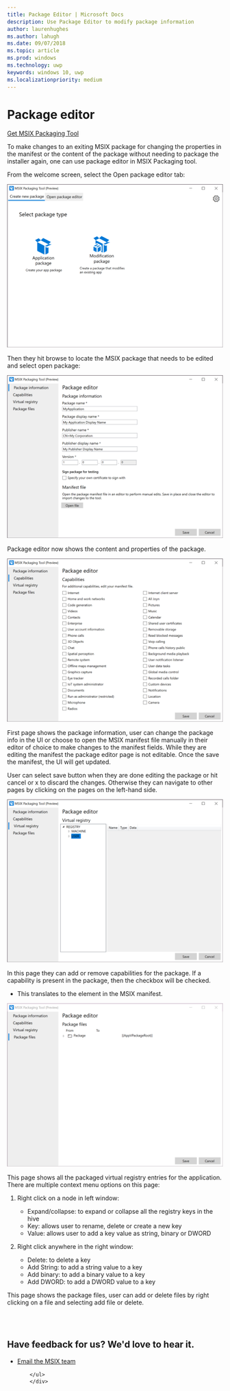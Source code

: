 ```yaml
---
title: Package Editor | Microsoft Docs
description: Use Package Editor to modify package information
author: laurenhughes
ms.author: lahugh
ms.date: 09/07/2018
ms.topic: article
ms.prod: windows
ms.technology: uwp
keywords: windows 10, uwp
ms.localizationpriority: medium
---
```


# Package editor

<div class="nextstepaction"><p><a class="x-hidden-focus" href="https://www.microsoft.com/store/r/9N5LW3JBCXKF" data-linktype="external">Get MSIX Packaging Tool</a></p></div>
      
To make changes to an exiting MSIX package for changing the properties in the manifest or the content of the package without needing to package the installer again, one can use package editor in MSIX Packaging tool. 

From the welcome screen, select the Open package editor tab:

![pic9](pic9.png)

Then they hit browse to locate the MSIX package that needs to be edited and select open package:

![pic10](pic10.png)

Package editor now shows the content and properties of the package.

![pic11](pic11.png)

First page shows the package information, user can change the package info in the UI or choose to open the MSIX manifest file manually in their editor of choice to make changes to the manifest fields. While they are editing the manifest the package editor page is not editable. Once the save the manifest, the UI will get updated.

User can select save button when they are done editing the package or hit cancel or x to discard the changes. Otherwise they can navigate to other pages by clicking on the pages on the left-hand side.

![pic12](pic12.png)

In this page they can add or remove capabilities for the package. If a capability is present in the package, then the checkbox will be checked.
- This translates to the <capability> element in the MSIX manifest.

![pic13](pic13.png)

This page shows all the packaged virtual registry entries for the application. 
There are multiple context menu options on this page:

1. Right click on a node in left window:
    - Expand/collapse: to expand or collapse all the registry keys in the hive
    - Key: allows user to rename, delete or create a new key
    - Value: allows user to add a key value as string, binary or DWORD


2. Right click anywhere in the right window:
 
    - Delete: to delete a key
    - Add String: to add a string value to a key
    - Add binary: to add a binary value to a key
    - Add DWORD: to add a DWORD value to a key

This page shows the package files, user can add or delete files by right clicking on a file and selecting add file or delete.


<br>
<br>

<div class="container centered pageFooter">
        <h2>Have feedback for us? We'd love to hear it.</h2>
        <ul class="links">
           <li>
                <a href="mailto:MSIXWebsiteFeedback@service.microsoft.com" data-linktype="external">
                    Email the MSIX team
                </a>
            </li>
           
        </ul>
		</div>
<!--
 <div class="container centered pageFooter">
        <h2>Keep in touch with us</h2>
        <ul class="links">
           <li>
                <a href="https://techcommunity.microsoft.com/t5/MSIX/ct-p/MSIX">
                    MSIX tech community
                </a>
            </li>
            <li>
                <a href="https://github.com/Microsoft/MSIX-PackageSupportFramework/issues">
                    Package Support Framework
                </a>
            </li>
            <li>
                <a href="https://github.com/Microsoft/msix-packaging/issues">
                    MSIX SDK
                </a>
            </li>
            <li>
                <a href="https://twitter.com/#!/search/realtime/%23msix">
                    Twitter
                </a>
            </li>
        </ul>
    </div>
</div>
-->
